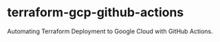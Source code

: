 # terraform-gcp-github-actions
Automating Terraform Deployment to Google Cloud with GitHub Actions.
